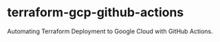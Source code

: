 # terraform-gcp-github-actions
Automating Terraform Deployment to Google Cloud with GitHub Actions.
